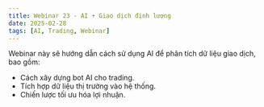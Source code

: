 ```yaml
---
title: Webinar 23 - AI + Giao dịch định lượng
date: 2025-02-28
tags: [AI, Trading, Webinar]
---
```


Webinar này sẽ hướng dẫn cách sử dụng AI để phân tích dữ liệu giao dịch, bao gồm:
- Cách xây dựng bot AI cho trading.
- Tích hợp dữ liệu thị trường vào hệ thống.
- Chiến lược tối ưu hóa lợi nhuận.
